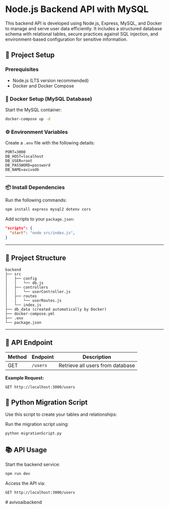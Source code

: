 # Node.js Backend API with MySQL

This backend API is developed using Node.js, Express, MySQL, and Docker to manage and serve user data efficiently. It includes a structured database schema with relational tables, secure practices against SQL injection, and environment-based configuration for sensitive information.

## 🚀 Project Setup

### Prerequisites
- Node.js (LTS version recommended)
- Docker and Docker Compose

### 🐳 Docker Setup (MySQL Database)

Start the MySQL container:

```bash
docker-compose up -d
```


### ⚙️ Environment Variables

Create a `.env` file with the following details:

```dotenv
PORT=3000
DB_HOST=localhost
DB_USER=root
DB_PASSWORD=password
DB_NAME=avivodb
```

---

### 📦 Install Dependencies

Run the following commands:

```bash
npm install express mysql2 dotenv cors
```

Add scripts to your `package.json`:

```json
"scripts": {
  "start": "node src/index.js",
}
```

---

## 📂 Project Structure

```
backend
├── src
│   ├── config
│   │   └── db.js
│   ├── controllers
│   │   └── userController.js
│   ├── routes
│   │   └── userRoutes.js
│   └── index.js
├── db_data (created automatically by Docker)
├── docker-compose.yml
├── .env
└── package.json
```

---



## 🎯 API Endpoint

| Method | Endpoint | Description           |
|--------|----------|-----------------------|
| GET    | `/users` | Retrieve all users from database

**Example Request:**

```
GET http://localhost:3000/users
```

## 🐍 Python Migration Script 

Use this script to create your tables and relationships:



Run the migration script using:

```bash
python migrationScript.py
```


## 📚 API Usage

Start the backend service:

```bash
npm run dev
```

Access the API via:

```bash
GET http://localhost:3000/users
```



#   a v i v o a i b a c k e n d 
 
 
